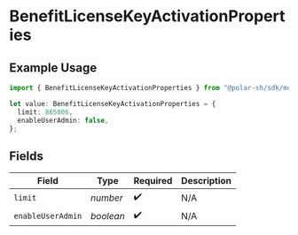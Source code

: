 # BenefitLicenseKeyActivationProperties

## Example Usage

```typescript
import { BenefitLicenseKeyActivationProperties } from "@polar-sh/sdk/models/components";

let value: BenefitLicenseKeyActivationProperties = {
  limit: 865806,
  enableUserAdmin: false,
};
```

## Fields

| Field              | Type               | Required           | Description        |
| ------------------ | ------------------ | ------------------ | ------------------ |
| `limit`            | *number*           | :heavy_check_mark: | N/A                |
| `enableUserAdmin`  | *boolean*          | :heavy_check_mark: | N/A                |